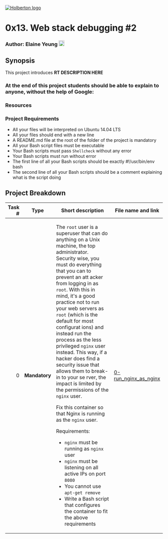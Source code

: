 [![Holberton logo](https://www.holbertonschool.com/assets/holberton-logo-1cc451260ca3cd297def53f2250a9794810667c7ca7b5fa5879a569a457bf16f.png)](https://www.holbertonschool.com/)
# 0x13. Web stack debugging #2

### Author: Elaine Yeung [<img src="https://user-images.githubusercontent.com/23224088/27935507-4e614b68-6260-11e7-8b20-d0352ef3ff53.png" height="18px"/>](https://twitter.com/egsy) 

## Synopsis
This project introduces **RT DESCRIPTION HERE**

### At the end of this project students should be able to explain to anyone, **without the help of Google**:

### Resources

### Project Requirements
- All your files will be interpreted on Ubuntu 14.04 LTS
- All your files should end with a new line
- A README.md file at the root of the folder of the project is mandatory
- All your Bash script files must be executable
- Your Bash scripts must pass `Shellcheck` without any error
- Your Bash scripts must run without error
- The first line of all your Bash scripts should be exactly #!/usr/bin/env bash
- The second line of all your Bash scripts should be a comment explaining what is the script doing


## Project Breakdown
Task # | Type | Short description | File name and link |
---: | --- | --- | --- |
0 | **Mandatory** |<p>The <code>root</code> user is a superuser that can do anything on a Unix machine, the top administrator. Security wise, you must do everything that you can to prevent an att  acker from logging in as <code>root</code>. With this in mind, it&#39;s a good practice not to run your web servers as <code>root</code> (which is the default for most configurat  ions) and instead run the process as the less privileged <code>nginx</code> user instead. This way, if a hacker does find a security issue that allows them to break-in to your se  rver, the impact is limited by the permissions of the <code>nginx</code> user.</p>    <p>Fix this container so that Nginx is running as the <code>nginx</code> user.</p>    <p>Requirements:</p>    <ul>  <li><code>nginx</code> must be running as <code>nginx</code> user</li>  <li><code>nginx</code> must be listening on all active IPs on port <code>8080</code></li>  <li>You cannot use <code>apt-get remove</code></li>  <li>Write a Bash script that configures the container to fit the above requirements</li> </ul> | [0-run_nginx_as_nginx](./0-run_nginx_as_nginx)




  
